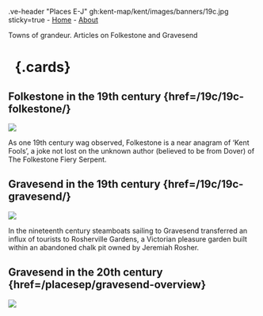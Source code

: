 .ve-header "Places E-J" gh:kent-map/kent/images/banners/19c.jpg sticky=true
    - [Home](/)
    - [About](/about)

Towns of grandeur. Articles on Folkestone and Gravesend

# &nbsp; {.cards}

## Folkestone in the 19th century {href=/19c/19c-folkestone/}

![](https://iiif.juncture-digital.org/thumbnail?url=https://stor.artstor.org/stor/b6683cdb-1799-4a34-b5b4-bf77e9da197d)

As one 19th century wag observed, Folkestone is a near anagram of ‘Kent Fools’, a joke not lost on the unknown author (believed to be from Dover) of The Folkestone Fiery Serpent. 

## Gravesend in the 19th century {href=/19c/19c-gravesend/}

![](https://iiif.juncture-digital.org/thumbnail?url=https://stor.artstor.org/stor/267a9b45-9c4f-4db0-843a-67931fc83467)

In the nineteenth century steamboats sailing to Gravesend transferred an influx of tourists to Rosherville Gardens, a Victorian pleasure garden built within an abandoned chalk pit owned by Jeremiah Rosher. 

## Gravesend in the 20th century {href=/placesep/gravesend-overview}

![](https://iiif.juncture-digital.org/thumbnail?url=https://stor.artstor.org/stor/44f84728-2548-48bc-9a14-67c47b94b6ef)
